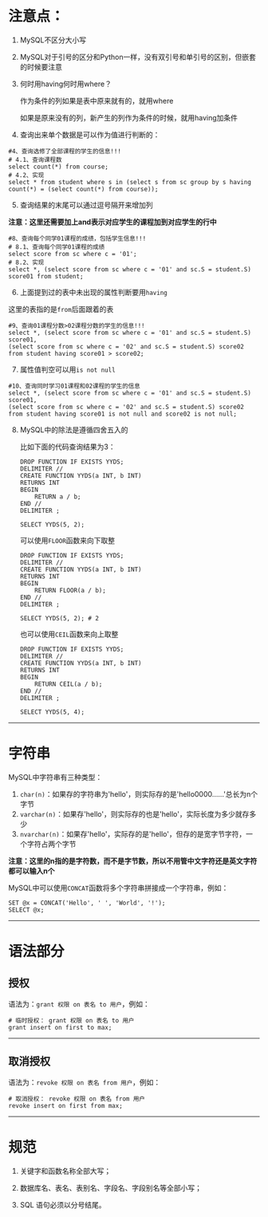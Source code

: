 # 注意点：

1. MySQL不区分大小写

2. MySQL对于引号的区分和Python一样，没有双引号和单引号的区别，但嵌套的时候要注意

3. 何时用having何时用where？

	作为条件的列如果是表中原来就有的，就用where

	如果是原来没有的列，新产生的列作为条件的时候，就用having加条件
	
4. 查询出来单个数据是可以作为值进行判断的：

  ```mysql
  #4、查询选修了全部课程的学生的信息!!!
  # 4.1、查询课程数
  select count(*) from course;
  # 4.2、实现
  select * from student where s in (select s from sc group by s having count(*) = (select count(*) from course));
  ```

5. 查询结果的末尾可以通过逗号隔开来增加列

  **注意：这里还需要加上and表示对应学生的课程加到对应学生的行中**

  ```mysql
  #8、查询每个同学01课程的成绩，包括学生信息!!!
  # 8.1、查询每个同学01课程的成绩
  select score from sc where c = '01';
  # 8.2、实现
  select *, (select score from sc where c = '01' and sc.S = student.S) score01 from student;
  ```

6. 上面提到过的表中未出现的属性判断要用`having`

  这里的表指的是`from`后面跟着的表

  ```mysql
  #9、查询01课程分数>02课程分数的学生的信息!!!
  select *, (select score from sc where c = '01' and sc.S = student.S) score01, 
  (select score from sc where c = '02' and sc.S = student.S) score02
  from student having score01 > score02;
  ```

7. 属性值判空可以用`is not null`

  ```mysql
  #10、查询同时学习01课程和02课程的学生的信息
  select *, (select score from sc where c = '01' and sc.S = student.S) score01, 
  (select score from sc where c = '02' and sc.S = student.S) score02
  from student having score01 is not null and score02 is not null;
  ```

8. MySQL中的除法是遵循四舍五入的

	比如下面的代码查询结果为3：

	```mysql
	DROP FUNCTION IF EXISTS YYDS;
	DELIMITER //
	CREATE FUNCTION YYDS(a INT, b INT)
	RETURNS INT
	BEGIN
		RETURN a / b;
	END //
	DELIMITER ;
	
	SELECT YYDS(5, 2);
	```

	可以使用`FLOOR`函数来向下取整

	```mysql
	DROP FUNCTION IF EXISTS YYDS;
	DELIMITER //
	CREATE FUNCTION YYDS(a INT, b INT)
	RETURNS INT
	BEGIN
		RETURN FLOOR(a / b);
	END //
	DELIMITER ;
	
	SELECT YYDS(5, 2); # 2
	```

	也可以使用`CEIL`函数来向上取整

	```mysql
	DROP FUNCTION IF EXISTS YYDS;
	DELIMITER //
	CREATE FUNCTION YYDS(a INT, b INT)
	RETURNS INT
	BEGIN
		RETURN CEIL(a / b);
	END //
	DELIMITER ;
	
	SELECT YYDS(5, 4);  
	```

	

---

# 字符串

MySQL中字符串有三种类型：

1. `char(n)`：如果存的字符串为'hello'，则实际存的是'hello0000……'总长为n个字节
2. `varchar(n)`：如果存'hello'，则实际存的也是'hello'，实际长度为多少就存多少
3. `nvarchar(n)`：如果存'hello'，实际存的是'hello'，但存的是宽字节字符，一个字符占两个字节

**注意：这里的n指的是字符数，而不是字节数，所以不用管中文字符还是英文字符都可以输入n个**

MySQL中可以使用`CONCAT`函数将多个字符串拼接成一个字符串，例如：

```mysql
SET @x = CONCAT('Hello', ' ', 'World', '!');
SELECT @x;
```

---

# 语法部分

## 授权

语法为：`grant 权限 on 表名 to 用户`，例如：

```mysql
# 临时授权： grant 权限 on 表名 to 用户
grant insert on first to max;
```

---

## 取消授权

语法为：`revoke 权限 on 表名 from 用户`，例如：

```mysql
# 取消授权： revoke 权限 on 表名 from 用户
revoke insert on first from max;
```

---

# 规范

1. 关键字和函数名称全部大写；

2. 数据库名、表名、表别名、字段名、字段别名等全部小写；

3. SQL 语句必须以分号结尾。
